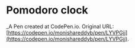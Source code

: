 # Pomodoro clock
 _A Pen created at CodePen.io. Original URL: [https://codepen.io/monishareddyb/pen/LYVPGjj](https://codepen.io/monishareddyb/pen/LYVPGjj).

 